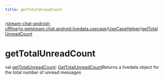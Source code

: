 ```yaml
---
title: getTotalUnreadCount
---
```

/[stream-chat-android-offline](../../index.md)/[io.getstream.chat.android.livedata.usecase](../index.md)/[UseCaseHelper](index.md)/[getTotalUnreadCount](getTotalUnreadCount.md)  
  
  
  
# getTotalUnreadCount  
val [getTotalUnreadCount](getTotalUnreadCount.md): [GetTotalUnreadCount](../GetTotalUnreadCount/index.md)Returns a livedata object for the total number of unread messages
